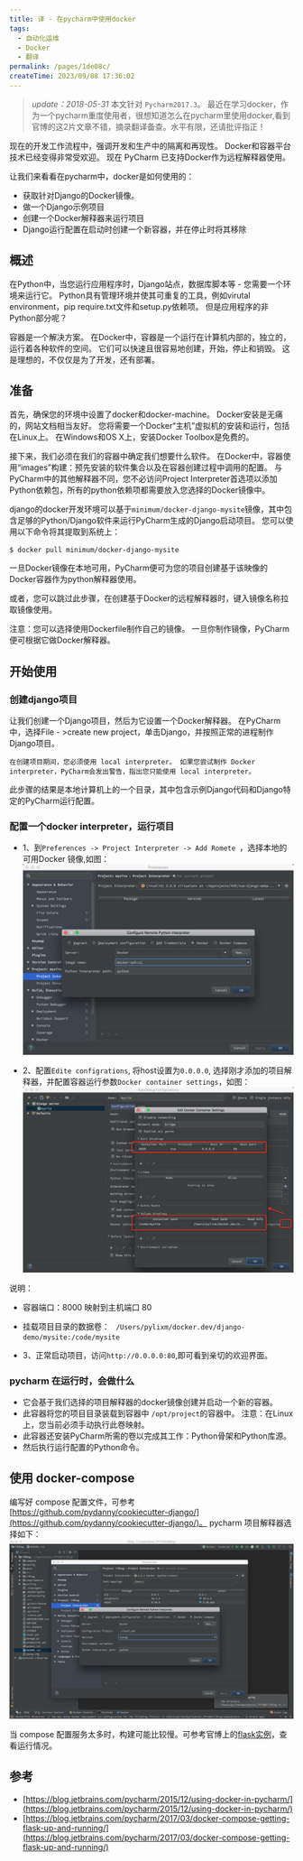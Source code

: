 ```yaml
---
title: 译 - 在pycharm中使用docker
tags:
  - 自动化运维
  - Docker
  - 翻译
permalink: /pages/1de08c/
createTime: 2023/09/08 17:36:02
---
```


>*update：2018-05-31*
>本文针对 `Pycharm2017.3`。
>最近在学习docker，作为一个pycharm重度使用者，很想知道怎么在pycharm里使用docker,看到官博的这2片文章不错，摘录翻译备查。水平有限，还请批评指正！

现在的开发工作流程中，强调开发和生产中的隔离和再现性。 Docker和容器平台技术已经变得非常受欢迎。 现在 PyCharm 已支持Docker作为远程解释器使用。

让我们来看看在pycharm中，docker是如何使用的：
- 获取针对Django的Docker镜像。
- 做一个Django示例项目
- 创建一个Docker解释器来运行项目
- Django运行配置在启动时创建一个新容器，并在停止时将其移除


## 概述

在Python中，当您运行应用程序时，Django站点，数据库脚本等 - 您需要一个环境来运行它。 Python具有管理环境并使其可重复的工具，例如virutal environment，pip require.txt文件和setup.py依赖项。 但是应用程序的非Python部分呢？

容器是一个解决方案。 在Docker中，容器是一个运行在计算机内部的，独立的，运行着各种软件的空间。 它们可以快速且很容易地创建，开始，停止和销毁。 这是理想的，不仅仅是为了开发，还有部署。


## 准备

首先，确保您的环境中设置了docker和docker-machine。 Docker安装是无痛的，网站文档相当友好。 您将需要一个Docker“主机”虚拟机的安装和运行，包括在Linux上。 在Windows和OS X上，安装Docker Toolbox是免费的。

接下来，我们必须在我们的容器中确定我们想要什么软件。 在Docker中，容器使用“images”构建：预先安装的软件集合以及在容器创建过程中调用的配置。 与PyCharm中的其他解释器不同，您不必访问Project Interpreter首选项以添加Python依赖包，所有的python依赖项都需要放入您选择的Docker镜像中。

django的docker开发环境可以基于`minimum/docker-django-mysite`镜像，其中包含足够的Python/Django软件来运行PyCharm生成的Django启动项目。 您可以使用以下命令将其提取到系统上：

```bash
$ docker pull minimum/docker-django-mysite
```

一旦Docker镜像在本地可用，PyCharm便可为您的项目创建基于该映像的Docker容器作为python解释器使用。

或者，您可以跳过此步骤，在创建基于Docker的远程解释器时，键入镜像名称拉取镜像使用。

注意：您可以选择使用Dockerfile制作自己的镜像。 一旦你制作镜像，PyCharm便可根据它做Docker解释器。


## 开始使用

### 创建django项目

让我们创建一个Django项目，然后为它设置一个Docker解释器。 在PyCharm中，选择File - >create new project，单击Django，并按照正常的进程制作Django项目。

`在创建项目期间，您必须使用 local interpreter。 如果您尝试制作 Docker interpreter，PyCharm会发出警告，指出您只能使用 local interpreter。`

此步骤的结果是本地计算机上的一个目录，其中包含示例Django代码和Django特定的PyCharm运行配置。

### 配置一个docker interpreter，运行项目

- 1、到`Preferences -> Project Interpreter -> Add Romete `，选择本地的可用Docker 镜像,如图：
![](/imgs/docker-config-1.png)

- 2、配置`Edite configrations`, 将host设置为`0.0.0.0`, 选择刚才添加的项目解释器，并配置容器运行参数`Docker container settings`，如图：
![](/imgs/docker-config-2.png)

说明：
- 容器端口：8000 映射到主机端口 80
- 挂载项目目录的数据卷： ` /Users/pylixm/docker.dev/django-demo/mysite:/code/mysite`

- 3、正常启动项目，访问`http://0.0.0.0:80`,即可看到亲切的欢迎界面。


### pycharm 在运行时，会做什么

- 它会基于我们选择的项目解释器的docker镜像创建并启动一个新的容器。
- 此容器将您的项目目录装载到容器中 `/opt/project`的容器中。 注意：在Linux上，您当前必须手动执行此卷映射。 
- 此容器还安装PyCharm所需的卷以完成其工作：Python骨架和Python库源。
- 然后执行运行配置的Python命令。


## 使用 docker-compose 

编写好 compose 配置文件，可参考 [https://github.com/pydanny/cookiecutter-django/](https://github.com/pydanny/cookiecutter-django/)。
pycharm 项目解释器选择如下：
![](/imgs/docker-compose-pycharm.png)

当 compose 配置服务太多时，构建可能比较慢。可参考官博上的[flask实例](https://github.com/ErnstHaagsman/flask-compose/blob/master/docker-compose.dev.yml)，查看运行情况。



## 参考

- [https://blog.jetbrains.com/pycharm/2015/12/using-docker-in-pycharm/](https://blog.jetbrains.com/pycharm/2015/12/using-docker-in-pycharm/)
- [https://blog.jetbrains.com/pycharm/2017/03/docker-compose-getting-flask-up-and-running/](https://blog.jetbrains.com/pycharm/2017/03/docker-compose-getting-flask-up-and-running/)